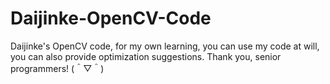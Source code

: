 # Daijinke-OpenCV-Code
Daijinke's OpenCV code, for my own learning, you can use my code at will, you can also provide optimization suggestions. Thank you, senior programmers! (＾▽＾)
